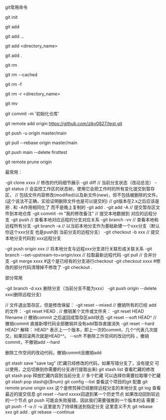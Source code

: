 git常用命令
<!-- 初始化仓库 -->
git init

<!-- 向仓库版本控制系统中添加文件，之后对此文件的修改，将被 Git 记录 -->
git add <filename>
<!-- git add 允许一次添加多个文件 -->
git add <filename1>  <filename2> ...
<!-- git add 可以添加指定目录，目录的添加会自动添加子目录 -->
git add <directory_name>
<!-- 允许添加当前目录下的所有文件 -->
git add .
<!-- 从仓库文件管理系统中移除文件，文件将变为未跟踪状态，之后对此文件的任何修改，Git 将一致忽略,此种方式，不仅将文件状态置为未跟踪，也会从工作目录删除此文件 -->
git rm <filename>
<!-- 将文件状态置为未跟踪，本地保留此文件 -->
git rm --cached <filename>
<!-- 如果文件已经添加到暂存区，则必须使用强制删除 -f -->
git rm -f <filename>
<!-- 可以对目录进行递归删除 -r , 则会删除整个目录下的所有子目录和文件 -->
git rm -r <directory_name>
<!-- 文件重命名 -->
git mv <source> <destination>
<!--相当于三个命令   mv readme.md readme.txt
                    git rm readme.md
                    git add readme.txt
 -->

<!-- 提交到本地仓库 -->
git commit -m '初始化仓库' 
<!-- 与远程链接 -->
git remote add origin https://github.com/ziky0827/test.git
<!-- 推送 -->
git push -u origin master/main
<!-- 拉取远程仓库并于本地仓库合并 -->
git pull --rebase origin master/main

<!-- 删除远程分支 -->
git push main --delete firsttest
<!-- 修剪远程分支，github上删除了但vscode还有 -->
git remote prune origin

最常用：
<!-- // 克隆远程代码下来本地 -->
-git clone xxxx
// 修改的代码细节展示
-git diff 
// 当前分支状态（改动总览）
-git status
// 会监控工作区的状态树，使用它会把工作时的所有变化提交到暂存区，
// 包括文件内容修改(modified)以及新文件(new)，但不包括被删除的文件。(这个说法不正确，实验证明删除文件也是可以提交的)
// git版本在2.x之后应该是把 . 和 -A作用相同化了 而不是晚上复制的
-git add .
-git add -A
// 提交暂存区文件到本地仓库
-git commit -m "我的修改备注"
// 提交本地数据到 对应的远程分支
-git push
// 查看本地对应远程的分支对应关系
-git branch -vv 
// 查看本地和远程所有分支
-git branch -a 
// 以当前本地分支作为基础新建一个xxx分支（默认你这个xxx分支 也是push到 当前分支的远程分支）
-git checkout -b xxx 
// 提交本地分支代码到 xxx远程分支

-git push origin xxx 
// 将本地分支与远程xxx分支进行关联形成关联关系
-git branch --set-upstream-to=origin/xxx 
// 拉取最新远程代码
-git pull
// 合并分支
-git merge xxxx
#这个是已经有的分支进行checkout
-git checkout xxxx
#修改的部分代码清理掉不修改了
-git checkout .


部分常用

-git branch -d xxx 删除分支（当前分支不能为xxx）
-git push origin --delete xxx(删除远程分支)

// 文件退出暂存区，但是修改保留：
-git reset --mixed
// 撤销所有的已经 add 的文件：
-git reset HEAD .
// 撤销某个文件或文件夹：
-git reset HEAD  filename
// 撤销commit 之后返回成暂存区add状态
-git reset --soft HEAD^
// 撤销commit 直接新增代码全部撤销并没有add暂存直接消失
-git reset --hard HEAD^
解释：
HEAD^ 表示上一个版本，即上一次的commit，几个^代表几次提交，如果回滚两次就是HEAD^^。
--soft
不删除工作空间的改动代码 ，撤销commit，不撤销add
--hard

删除工作空间的改动代码，撤销commit且撤销add

git stash save "save tag" (贮藏已经修改的代码，如果写错分支了，没有提交 可以使用，之后切换到你需要的分支进行提取出来)
git stash list 查看贮藏的修改
git stash pop 释放贮藏内容到当前分支
// 多个贮藏 可以选择你需要拉取哪个贮藏
git stash pop stash@{$num}
git config --list 查看这个项目的git 配置
git remote prune origin xxx 这个是修剪掉已经删除远程分支的本地分支
git log 查看最近的提交信息
git reset --hard xxxxx回退到某一个历史节点
如果改动回到较远的一个节点 git push 可能会失败报错，因此我们需要强推到一个版本的话 需要：
git push -f -u // -u 这里是为了持续推送到指定分支 这里意义不大
git rebase xxx
git add .
git rebase --continue